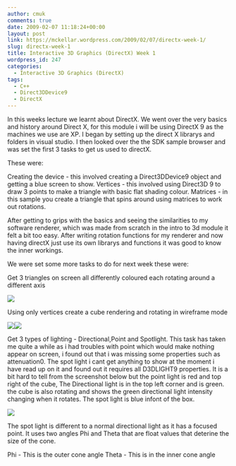 ```yaml
---
author: cmuk
comments: true
date: 2009-02-07 11:18:24+00:00
layout: post
link: https://mckellar.wordpress.com/2009/02/07/directx-week-1/
slug: directx-week-1
title: Interactive 3D Graphics (DirectX) Week 1
wordpress_id: 247
categories:
  - Interactive 3D Graphics (DirectX)
tags:
  - C++
  - Direct3DDevice9
  - DirectX
---
```


In this weeks lecture we learnt about DirectX. We went over the very basics and history around Direct X, for this module i will be using DirectX 9 as the machines we use are XP. I began by setting up the direct X librarys and folders in visual studio. I then looked over the the SDK sample browser and was set the first 3 tasks to get us used to directX.

These were:

Creating the device - this involved creating a Direct3DDevice9 object and getting a blue screen to show.
Vertices - this involved using Direct3D 9 to draw 3 points to make a triangle with basic flat shading colour.
Matrices - in this sample you create a triangle that spins around using matrices to work out rotations.

After getting to grips with the basics and seeing the similarities to my software renderer, which was made from scratch in the intro to 3d module it felt a bit too easy. After writing rotation functions for my renderer and now having directX just use its own librarys and functions it was good to know the inner workings.

We were set some more tasks to do for next week these were:

Get 3 triangles on screen all differently coloured each rotating around a different axis

[![](http://i81.photobucket.com/albums/j223/CMUK/DXtrianglesAxis.jpg)](http://i81.photobucket.com/albums/j223/CMUK/DXtrianglesAxis.jpg)

Using only vertices create a cube rendering and rotating in wireframe mode

[![](http://i81.photobucket.com/albums/j223/CMUK/VertCube.jpg)](http://i81.photobucket.com/albums/j223/CMUK/DXtrianglesAxis.jpg)[![](http://i81.photobucket.com/albums/j223/CMUK/WireframeCube.jpg)](http://i81.photobucket.com/albums/j223/CMUK/WireframeCube.jpg)

Get 3 types of lighting - Directional,Point and Spotlight. This task has taken me quite a while as i had troubles with point which would make nothing appear on screen, i found out that i was missing some properties such as attenuation0. The spot light i cant get anything to show at the moment i have read up on it and found out it requires all D3DLIGHT9 properties. It is a bit hard to tell from the screenshot below but the point light is red and top right of the cube, The Directional light is in the top left corner and is green. the cube is also rotating and shows the green directional light intensity changing when it rotates. The spot light is blue infont of the box.

![](http://i81.photobucket.com/albums/j223/CMUK/DXPointDirLighting-1.png)

The spot light is different to a normal directional light as it has a focused point. It uses two angles Phi and Theta that are float values that deterine the size of the cone.

Phi - This is the outer cone angle
Theta - This is in the inner cone angle
